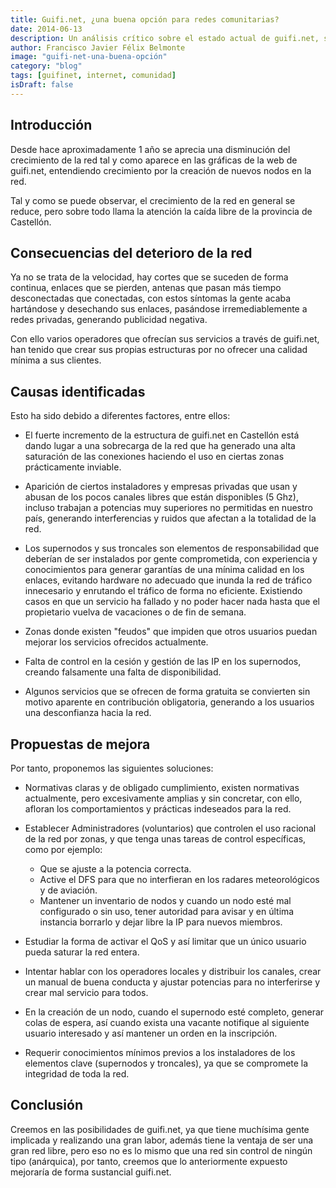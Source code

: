 ```yaml
---
title: Guifi.net, ¿una buena opción para redes comunitarias?
date: 2014-06-13
description: Un análisis crítico sobre el estado actual de guifi.net, sus desafíos y propuestas para mejorar esta red libre y colaborativa.
author: Francisco Javier Félix Belmonte
image: "guifi-net-una-buena-opción"
category: "blog"
tags: [guifinet, internet, comunidad]
isDraft: false
---
```


## Introducción

Desde hace aproximadamente 1 año se aprecia una disminución del crecimiento de la red tal y como aparece en las gráficas
de la web de guifi.net, entendiendo crecimiento por la creación de nuevos nodos en la red.

Tal y como se puede observar, el crecimiento de la red en general se reduce, pero sobre todo llama la atención la caída
libre de la provincia de Castellón.

## Consecuencias del deterioro de la red

Ya no se trata de la velocidad, hay cortes que se suceden de forma continua, enlaces que se pierden, antenas que pasan
más tiempo desconectadas que conectadas, con estos síntomas la gente acaba hartándose y desechando sus enlaces,
pasándose irremediablemente a redes privadas, generando publicidad negativa.

Con ello varios operadores que ofrecían sus servicios a través de guifi.net, han tenido que crear sus propias
estructuras por no ofrecer una calidad mínima a sus clientes.

## Causas identificadas

Esto ha sido debido a diferentes factores, entre ellos:

- El fuerte incremento de la estructura de guifi.net en Castellón está dando lugar a una sobrecarga de la red que ha
  generado una alta saturación de las conexiones haciendo el uso en ciertas zonas prácticamente inviable.

- Aparición de ciertos instaladores y empresas privadas que usan y abusan de los pocos canales libres que están
  disponibles (5 Ghz), incluso trabajan a potencias muy superiores no permitidas en nuestro país, generando
  interferencias y ruidos que afectan a la totalidad de la red.

- Los supernodos y sus troncales son elementos de responsabilidad que deberían de ser instalados por gente comprometida,
  con experiencia y conocimientos para generar garantías de una mínima calidad en los enlaces, evitando hardware no
  adecuado que inunda la red de tráfico innecesario y enrutando el tráfico de forma no eficiente. Existiendo casos en
  que un servicio ha fallado y no poder hacer nada hasta que el propietario vuelva de vacaciones o de fin de semana.

- Zonas donde existen "feudos" que impiden que otros usuarios puedan mejorar los servicios ofrecidos actualmente.

- Falta de control en la cesión y gestión de las IP en los supernodos, creando falsamente una falta de disponibilidad.

- Algunos servicios que se ofrecen de forma gratuita se convierten sin motivo aparente en contribución obligatoria,
  generando a los usuarios una desconfianza hacia la red.

## Propuestas de mejora

Por tanto, proponemos las siguientes soluciones:

- Normativas claras y de obligado cumplimiento, existen normativas actualmente, pero excesivamente amplias y sin
  concretar, con ello, afloran los comportamientos y prácticas indeseados para la red.

- Establecer Administradores (voluntarios) que controlen el uso racional de la red por zonas, y que tenga unas tareas de
  control específicas, como por ejemplo:

  - Que se ajuste a la potencia correcta.
  - Active el DFS para que no interfieran en los radares meteorológicos y de aviación.
  - Mantener un inventario de nodos y cuando un nodo esté mal configurado o sin uso, tener autoridad para avisar y en
    última instancia borrarlo y dejar libre la IP para nuevos miembros.

- Estudiar la forma de activar el QoS y así limitar que un único usuario pueda saturar la red entera.

- Intentar hablar con los operadores locales y distribuir los canales, crear un manual de buena conducta y ajustar
  potencias para no interferirse y crear mal servicio para todos.

- En la creación de un nodo, cuando el supernodo esté completo, generar colas de espera, así cuando exista una vacante
  notifique al siguiente usuario interesado y así mantener un orden en la inscripción.

- Requerir conocimientos mínimos previos a los instaladores de los elementos clave (supernodos y troncales), ya que se
  compromete la integridad de toda la red.

## Conclusión

Creemos en las posibilidades de guifi.net, ya que tiene muchísima gente implicada y realizando una gran labor, además
tiene la ventaja de ser una gran red libre, pero eso no es lo mismo que una red sin control de ningún tipo (anárquica),
por tanto, creemos que lo anteriormente expuesto mejoraría de forma sustancial guifi.net.

